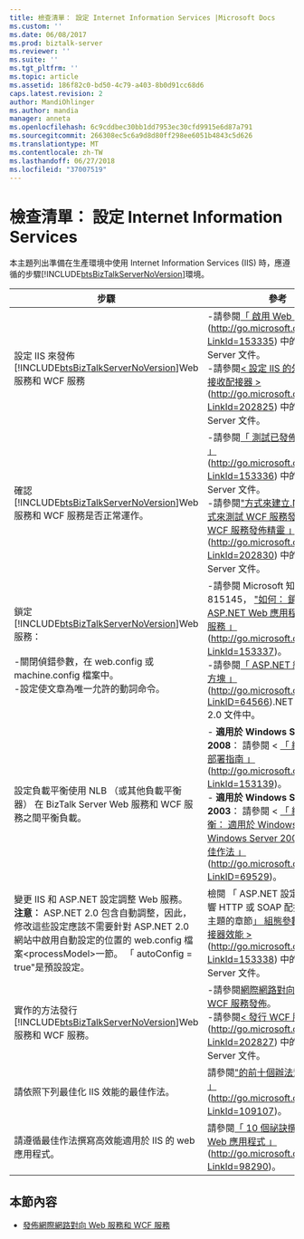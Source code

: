 ```yaml
---
title: 檢查清單： 設定 Internet Information Services |Microsoft Docs
ms.custom: ''
ms.date: 06/08/2017
ms.prod: biztalk-server
ms.reviewer: ''
ms.suite: ''
ms.tgt_pltfrm: ''
ms.topic: article
ms.assetid: 186f82c0-bd50-4c79-a403-8b0d91cc68d6
caps.latest.revision: 2
author: MandiOhlinger
ms.author: mandia
manager: anneta
ms.openlocfilehash: 6c9cddbec30bb1dd7953ec30cfd9915e6d87a791
ms.sourcegitcommit: 266308ec5c6a9d8d80ff298ee6051b4843c5d626
ms.translationtype: MT
ms.contentlocale: zh-TW
ms.lasthandoff: 06/27/2018
ms.locfileid: "37007519"
---
```

# <a name="checklist-configuring-internet-information-services"></a>檢查清單： 設定 Internet Information Services
本主題列出準備在生產環境中使用 Internet Information Services (IIS) 時，應遵循的步驟[!INCLUDE[btsBizTalkServerNoVersion](../includes/btsbiztalkservernoversion-md.md)]環境。  


|                                                                                                                                                     步驟                                                                                                                                                      |                                                                                                                                                                                                                        參考                                                                                                                                                                                                                        |
|----------------------------------------------------------------------------------------------------------------------------------------------------------------------------------------------------------------------------------------------------------------------------------------------------------------|---------------------------------------------------------------------------------------------------------------------------------------------------------------------------------------------------------------------------------------------------------------------------------------------------------------------------------------------------------------------------------------------------------------------------------------------------------|
|                                                                                     設定 IIS 來發佈[!INCLUDE[btsBizTalkServerNoVersion](../includes/btsbiztalkservernoversion-md.md)]Web 服務和 WCF 服務                                                                                     |                                   -請參閱[「 啟用 Web 服務 」](http://go.microsoft.com/fwlink/?LinkId=153335) (<http://go.microsoft.com/fwlink/?LinkId=153335>) 中的 BizTalk Server 文件。<br />-請參閱[< 設定 IIS 的外掛式 WCF 接收配接器 >](http://go.microsoft.com/fwlink/?LinkId=202825)(<http://go.microsoft.com/fwlink/?LinkId=202825>) 中的 BizTalk Server 文件。                                   |
|                                                                              確認[!INCLUDE[btsBizTalkServerNoVersion](../includes/btsbiztalkservernoversion-md.md)]Web 服務和 WCF 服務是否正常運作。                                                                               | -請參閱[「 測試已發佈 Web 服務 」](http://go.microsoft.com/fwlink/?LinkId=153336) (<http://go.microsoft.com/fwlink/?LinkId=153336>) 中的 BizTalk Server 文件。<br />-請參閱["方式來建立.NET 應用程式來測試 WCF 服務發佈與 BizTalk WCF 服務發佈精靈 」](http://go.microsoft.com/fwlink/?LinkId=202830) (<http://go.microsoft.com/fwlink/?LinkId=202830>) 中的 BizTalk Server 文件。 |
|                            鎖定[!INCLUDE[btsBizTalkServerNoVersion](../includes/btsbiztalkservernoversion-md.md)]Web 服務：<br /><br /> -關閉偵錯參數，在 web.config 或 machine.config 檔案中。<br />-設定使文章為唯一允許的動詞命令。                            |                        -請參閱 Microsoft 知識庫文章 815145， ["如何： 鎖定的 ASP.NET Web 應用程式或 Web 服務 」](http://go.microsoft.com/fwlink/?LinkId=153337) (<http://go.microsoft.com/fwlink/?LinkId=153337>)。<br />-請參閱[「 ASP.NET 編輯規則對話方塊 」](http://go.microsoft.com/fwlink/?LinkID=64566) (<http://go.microsoft.com/fwlink/?LinkID=64566>).NET Framework 2.0 文件中。                         |
|                                                                                      設定負載平衡使用 NLB （或其他負載平衡器） 在 BizTalk Server Web 服務和 WCF 服務之間平衡負載。                                                                                       |             -   **適用於 Windows Server 2008**： 請參閱 < [「 網路負載平衡部署指南 」](http://go.microsoft.com/fwlink/?LinkId=153139) (<http://go.microsoft.com/fwlink/?LinkId=153139>)。<br />-   **適用於 Windows Server 2003**： 請參閱 < [「 網路負載平衡： 適用於 Windows 2000 和 Windows Server 2003 的組態最佳作法 」](http://go.microsoft.com/fwlink/?LinkID=69529) (<http://go.microsoft.com/fwlink/?LinkID=69529>)。              |
| 變更 IIS 和 ASP.NET 設定調整 Web 服務。 **注意︰** ASP.NET 2.0 包含自動調整，因此，修改這些設定應該不需要針對 ASP.NET 2.0 網站中啟用自動設定的位置的 web.config 檔案\<processModel\>一節。 「 autoConfig = true"是預設設定。 |                                                                         檢閱 「 ASP.NET 設定，可能會影響 HTTP 或 SOAP 配接器的效能 > 主題的章節[」 組態參數，會影響配接器效能 >](http://go.microsoft.com/fwlink/?LinkId=153338) (<http://go.microsoft.com/fwlink/?LinkId=153338>) 中的 BizTalk Server 文件。                                                                          |
|                                                                             實作的方法發行[!INCLUDE[btsBizTalkServerNoVersion](../includes/btsbiztalkservernoversion-md.md)]Web 服務和 WCF 服務。                                                                             |                                                           -請參閱[網際網路對向 Web 服務和 WCF 服務發佈](../technical-guides/publishing-internet-facing-web-services-and-wcf-services.md)。<br />-請參閱[< 發行 WCF 服務 >](http://go.microsoft.com/fwlink/?LinkId=202827) (<http://go.microsoft.com/fwlink/?LinkId=202827>) 中的 BizTalk Server 文件。                                                           |
|                                                                                                                             請依照下列最佳化 IIS 效能的最佳作法。                                                                                                                              |                                                                                                                                                    請參閱["的前十個辦法幫浦 IIS 效能 」](http://go.microsoft.com/fwlink/?LinkId=109107) (<http://go.microsoft.com/fwlink/?LinkId=109107>)。                                                                                                                                                    |
|                                                                                                                  請遵循最佳作法撰寫高效能適用於 IIS 的 web 應用程式。                                                                                                                  |                                                                                                                                              請參閱[「 10 個祕訣撰寫高效能 Web 應用程式 」](http://go.microsoft.com/fwlink/?LinkId=98290) (<http://go.microsoft.com/fwlink/?LinkId=98290>)。                                                                                                                                              |

## <a name="in-this-section"></a>本節內容  

-   [發佈網際網路對向 Web 服務和 WCF 服務](../technical-guides/publishing-internet-facing-web-services-and-wcf-services.md)
